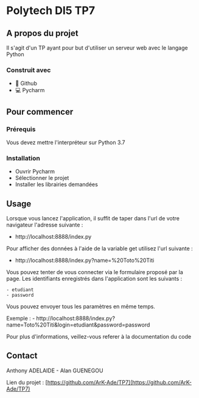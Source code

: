 # Polytech DI5 TP7

## A propos du projet

Il s'agit d'un TP ayant pour but d'utiliser un serveur web avec le langage Python

### Construit avec

* 🐙 Github
* 💻 Pycharm

## Pour commencer

### Prérequis

Vous devez mettre l'interpréteur sur Python 3.7

### Installation

- Ouvrir Pycharm
- Sélectionner le projet
- Installer les librairies demandées

## Usage

Lorsque vous lancez l'application, il suffit de taper dans l'url de votre navigateur l'adresse suivante :

 - http://localhost:8888/index.py

Pour afficher des données à l'aide de la variable get utilisez l'url suivante :

 - http://localhost:8888/index.py?name=%20Toto%20Titi

Vous pouvez tenter de vous connecter via le formulaire proposé par la page.
Les identifiants enregistrés dans l'application sont les suivants : 

    - etudiant
    - password

Vous pouvez envoyer tous les paramètres en même temps.

Exemple : - http://localhost:8888/index.py?name=Toto%20Titi&login=etudiant&password=password

Pour plus d'informations, veillez-vous referer à la documentation du code

## Contact

Anthony ADELAIDE - Alan GUENEGOU

Lien du projet : [https://github.com/ArK-Ade/TP7](https://github.com/ArK-Ade/TP7)